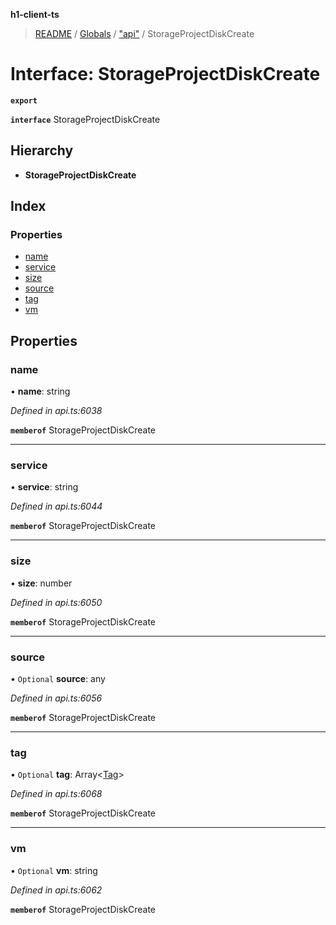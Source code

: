 **h1-client-ts**

> [README](../README.md) / [Globals](../globals.md) / ["api"](../modules/_api_.md) / StorageProjectDiskCreate

# Interface: StorageProjectDiskCreate

**`export`** 

**`interface`** StorageProjectDiskCreate

## Hierarchy

* **StorageProjectDiskCreate**

## Index

### Properties

* [name](_api_.storageprojectdiskcreate.md#name)
* [service](_api_.storageprojectdiskcreate.md#service)
* [size](_api_.storageprojectdiskcreate.md#size)
* [source](_api_.storageprojectdiskcreate.md#source)
* [tag](_api_.storageprojectdiskcreate.md#tag)
* [vm](_api_.storageprojectdiskcreate.md#vm)

## Properties

### name

•  **name**: string

*Defined in api.ts:6038*

**`memberof`** StorageProjectDiskCreate

___

### service

•  **service**: string

*Defined in api.ts:6044*

**`memberof`** StorageProjectDiskCreate

___

### size

•  **size**: number

*Defined in api.ts:6050*

**`memberof`** StorageProjectDiskCreate

___

### source

• `Optional` **source**: any

*Defined in api.ts:6056*

**`memberof`** StorageProjectDiskCreate

___

### tag

• `Optional` **tag**: Array\<[Tag](_api_.tag.md)>

*Defined in api.ts:6068*

**`memberof`** StorageProjectDiskCreate

___

### vm

• `Optional` **vm**: string

*Defined in api.ts:6062*

**`memberof`** StorageProjectDiskCreate
